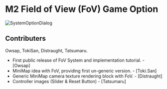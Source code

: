 # M2 Field of View (FoV) Game Option

![SystemOptionDialog](https://i.imgur.com/Z8v7hif.png)

## Contributers ##
Owsap, TokiSan, Distraught, Tatsumaru.

- First public release of FoV System and implementation tutorial. - [Owsap]
- MiniMap idea with FoV, providing first un-generic version. - [Toki.San]
- Generic MiniMap camera texture rendering block with FoV. - [Distraught]
- Controller images (Slider & Reset Button) - [Tatsumaru]
